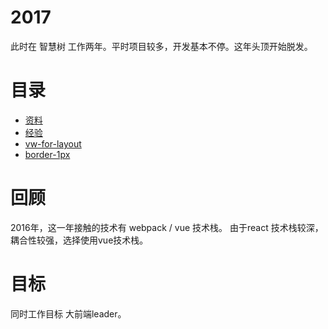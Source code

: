 # 2017
  此时在 智慧树 工作两年。平时项目较多，开发基本不停。这年头顶开始脱发。

# 目录
* [资料](./资料)
* [经验](./经验)
* [vw-for-layout](./javascript/vw-for-layout)
* [border-1px](./javascript/border-1px)

# 回顾
 2016年，这一年接触的技术有 webpack / vue 技术栈。 由于react 技术栈较深，耦合性较强，选择使用vue技术栈。

# 目标
同时工作目标 大前端leader。
